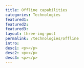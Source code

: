 ```yaml
---
title: Offline capabilities
categories: Technologies
featured1:
featured2:
featured3:
layout: three-img-post
permalink: /technologies/offline
intro:
desc1: <p></p>
desc2: <p></p>
desc3: <p></p>
---
```

